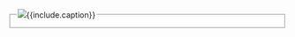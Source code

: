 <fieldset><legend><span><img src="/PiWeb-Api/images/function-delete.png"/></span>{{include.caption}}</legend>
